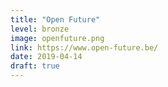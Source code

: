 ```yaml
---
title: "Open Future"
level: bronze
image: openfuture.png
link: https://www.open-future.be/
date: 2019-04-14
draft: true
---
```


